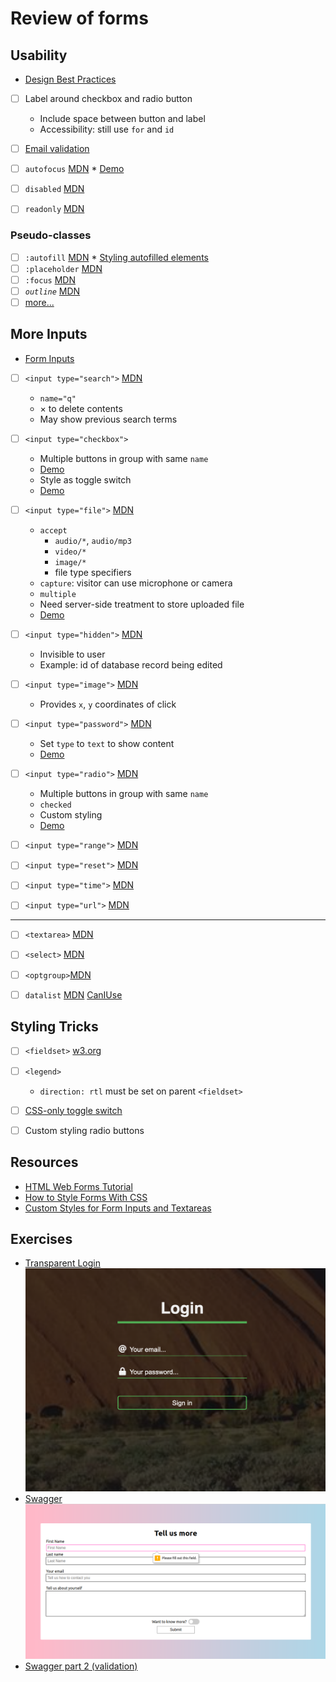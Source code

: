# Review of forms

## Usability

* [Design Best Practices](FormDesign_BestPractices.pdf)

- [ ] Label around checkbox and radio button
   * Include space between button and label
   * Accessibility: still use `for` and `id`

- [ ] [Email validation](https://en.wikipedia.org/wiki/Email_address#Syntax)

- [ ] `autofocus` [MDN](https://developer.mozilla.org/en-US/docs/Web/HTML/Element/input)
   * [Demo](https://github.com/FbW-E04-1/ClassBook/tree/main/UIB/2021-05-27/autofocus)
- [ ] `disabled` [MDN](https://developer.mozilla.org/en-US/docs/Web/HTML/Attributes/disabled)
- [ ] `readonly` [MDN](https://developer.mozilla.org/en-US/docs/Web/HTML/Attributes/readonly)

### Pseudo-classes
- [ ] `:autofill` [MDN](https://developer.mozilla.org/en-US/docs/Web/CSS/:autofill)
   * [Styling autofilled elements](https://css-tricks.com/snippets/css/change-autocomplete-styles-webkit-browsers/)
- [ ] `:placeholder` [MDN](https://developer.mozilla.org/en-US/docs/Web/CSS/::placeholder)
- [ ] `:focus` [MDN](https://developer.mozilla.org/en-US/docs/Web/CSS/:focus)
- [ ] *`outline`* [MDN](https://developer.mozilla.org/en-US/docs/Web/CSS/outline)
- [ ] [more...](https://developer.mozilla.org/en-US/docs/Web/CSS/Pseudo-classes#the_input_pseudo-classes)

## More Inputs
* [Form Inputs](Forms.pdf)

- [ ] `<input type="search">` [MDN](https://developer.mozilla.org/en-US/docs/Web/HTML/Element/input/search)
   * `name="q"`
   * × to delete contents
   * May show previous search terms

- [ ] `<input type="checkbox">`
   * Multiple buttons in group with same `name`
   * [Demo](https://github.com/FbW-E04-1/ClassBook/tree/main/UIB/2021-05-27/checkbox-multiple)
   * Style as toggle switch
   * [Demo](https://github.com/FbW-E04-1/ClassBook/tree/main/UIB/2021-05-27/toggle-switch)

- [ ] `<input type="file">` [MDN](https://developer.mozilla.org/en-US/docs/Web/HTML/Element/input/file)
   * `accept`
     * `audio/*`, `audio/mp3`
     * `video/*`
     * `image/*`
     * file type specifiers
   * `capture`: visitor can use microphone or camera
   * `multiple`
   * Need server-side treatment to store uploaded file
   * [Demo](https://github.com/FbW-E04-1/ClassBook/tree/main/UIB/2021-05-27/toggle-switch)

- [ ] `<input type="hidden">` [MDN](https://developer.mozilla.org/en-US/docs/Web/HTML/Element/input/hidden)
   * Invisible to user
   * Example: id of database record being edited

- [ ] `<input type="image">` [MDN](https://developer.mozilla.org/en-US/docs/Web/HTML/Element/input/image)
   * Provides `x`, `y` coordinates of click
- [ ] `<input type="password">` [MDN](https://developer.mozilla.org/en-US/docs/Web/HTML/Element/input/password)
   * Set `type` to `text` to show content
   * [Demo](https://github.com/FbW-E04-1/ClassBook/tree/main/UIB/2021-05-27/show-password)
- [ ] `<input type="radio">` [MDN](https://developer.mozilla.org/en-US/docs/Web/HTML/Element/input/radio)
   * Multiple buttons in group with same `name`
   * `checked`
   * Custom styling
   * [Demo](https://github.com/FbW-E04-1/ClassBook/tree/main/UIB/2021-05-27/styled-radio)
- [ ] `<input type="range">` [MDN](https://developer.mozilla.org/en-US/docs/Web/HTML/Element/input/range)
- [ ] `<input type="reset">` [MDN](https://developer.mozilla.org/en-US/docs/Web/HTML/Element/input/reset)

- [ ] `<input type="time">` [MDN](https://developer.mozilla.org/en-US/docs/Web/HTML/Element/input/time)
- [ ] `<input type="url">` [MDN](https://developer.mozilla.org/en-US/docs/Web/HTML/Element/input/url)
---
- [ ] `<textarea>` [MDN](https://developer.mozilla.org/en-US/docs/Web/HTML/Element/textarea)
- [ ] `<select>` [MDN](https://developer.mozilla.org/en-US/docs/Web/HTML/Element/select)
- [ ] `<optgroup>`[MDN](https://developer.mozilla.org/en-US/docs/Web/HTML/Element/optgroup)
- [ ] `datalist` [MDN](https://developer.mozilla.org/en-US/docs/Web/HTML/Element/datalist) [CanIUse](https://caniuse.com/datalist)


## Styling Tricks

- [ ] `<fieldset>` [w3.org](https://www.w3.org/TR/2016/REC-html51-20161101/rendering.html#the-fieldset-and-legend-elements)
- [ ] `<legend>`
   *  `direction: rtl` must be set on parent `<fieldset>`

- [ ] [CSS-only toggle switch](https://dev.to/dcodeyt/creating-a-css-only-toggle-switch-5cg3)

- [ ] Custom styling radio buttons

## Resources

- [HTML Web Forms Tutorial](https://html.com/forms/)
- [How to Style Forms With CSS](https://blog.logrocket.com/how-to-style-forms-with-css-a-beginners-guide/)
- [Custom Styles for Form Inputs and Textareas](https://moderncss.dev/custom-css-styles-for-form-inputs-and-textareas/)


## Exercises

* [Transparent Login](https://classroom.github.com/a/DmimjUc5)
  ![Transparent Login](data_img/transparent_login.png)
* [Swagger](https://classroom.github.com/a/dELpsdSk)
  ![Validated Swagger](data_img/validated.png)
* [Swagger part 2 (validation)](https://classroom.github.com/a/RzdUmN-K)
